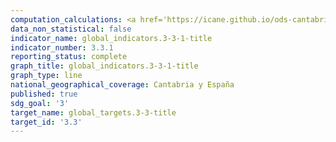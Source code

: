 ```yaml
---
computation_calculations: <a href='https://icane.github.io/ods-cantabria/assets/pdf/3.3.1.1.pdf' target='_blank'>Incidencia de los nuevos diagnósticos de VIH</a><br><a href='https://icane.github.io/ods-cantabria/assets/pdf/3.3.1.2.pdf' target='_blank'>Incidencia de los nuevos diagnósticos de VIH en los hombres</a><br><a href='https://icane.github.io/ods-cantabria/assets/pdf/3.3.1.3.pdf' target='_blank'>Incidencia de los nuevos diagnósticos de VIH en las mujeres</a>
data_non_statistical: false
indicator_name: global_indicators.3-3-1-title
indicator_number: 3.3.1
reporting_status: complete
graph_title: global_indicators.3-3-1-title
graph_type: line
national_geographical_coverage: Cantabria y España
published: true
sdg_goal: '3'
target_name: global_targets.3-3-title
target_id: '3.3'
---
```

